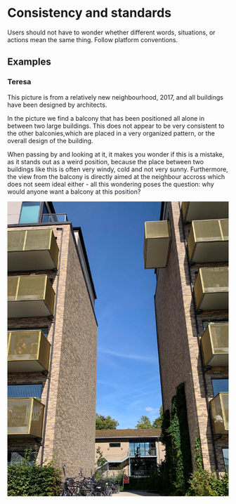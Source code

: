 # Consistency and standards

Users should not have to wonder whether different words, situations, or actions mean the same thing. Follow platform conventions.

## Examples

### Teresa 
This picture is from a relatively new neighbourhood, 2017, and all buildings have been designed by architects.

In the picture we find a balcony that has been positioned all alone in between two large buildings. This does not appear to be very consistent to the other balconies,which are placed in a very organized pattern, or the overall design of the building.

When passing by and looking at it, it makes you wonder if this is a mistake, as it stands out as a weird position, because the place between two buildings like this is often very windy, cold and not very sunny. Furthermore, the view from the balcony is directly aimed at the neighbour accross which does not seem ideal either - all this wondering poses the question: why would anyone want a balcony at this position?

![](images/teresa-balcony-consistency.jpg)